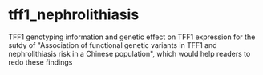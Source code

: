 # tff1_nephrolithiasis
TFF1 genotyping information and genetic effect on TFF1 expression for the sutdy of "Association of functional genetic variants in TFF1 and nephrolithiasis risk in a Chinese population", which would help readers to redo these findings
